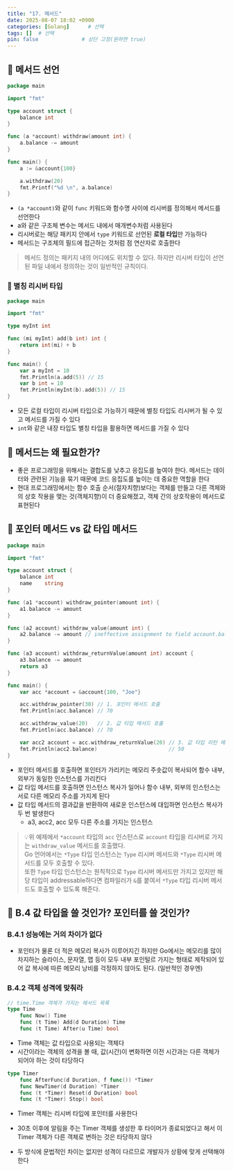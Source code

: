 ```yaml
---
title: "17. 메서드"
date: 2025-08-07 18:02 +0900
categories: [Golang]      # 선택
tags: []  # 선택
pin: false              # 상단 고정(원하면 true)
---
```

## 🎯 메서드 선언
```go
package main

import "fmt"

type account struct {
	balance int
}

func (a *account) withdraw(amount int) {
	a.balance -= amount
}

func main() {
	a := &account{100}

	a.withdraw(20)
	fmt.Printf("%d \n", a.balance)
}
```
- `(a *account)`와 같이 `func` 키워드와 함수명 사이에 리시버를 정의해서 메서드를 선언한다
- a와 같은 구조체 변수는 메서드 내에서 매개변수처럼 사용된다
- 리시버로는 해당 패키지 안에서 `type` 키워드로 선언된 **로컬 타입**만 가능하다
- 메서드는 구조체의 필드에 접근하는 것처럼 점 연산자로 호출한다

> 메서드 정의는 패키지 내의 어디에도 위치할 수 있다. 하지만 리시버 타입이 선언된 파일 내에서 정의하는 것이 일반적인 규칙이다.

### 📌 별칭 리시버 타입
```go
package main

import "fmt"

type myInt int

func (mi myInt) add(b int) int {
	return int(mi) + b
}

func main() {
	var a myInt = 10
	fmt.Println(a.add(5)) // 15
	var b int = 10
	fmt.Println(myInt(b).add(5)) // 15
}

```
- 모든 로컬 타입이 리시버 타입으로 가능하기 때문에 별칭 타입도 리시버가 될 수 있고 메서드를 가질 수 있다
- `int`와 같은 내장 타입도 별칭 타입을 활용하면 메서드를 가질 수 있다

## 🎯 메서드는 왜 필요한가?
- 좋은 프로그래밍을 위해서는 결합도를 낮추고 응집도를 높여야 한다. 메서드는 데이터와 관련된 기능을 묶기 때문에 코드 응집도를 높이는 데 중요한 역할을 한다
- 현대 프로그래밍에서는 함수 호출 순서(절자치향)보다는 객체를 만들고 다른 객체와의 상호 작용을 맺는 것(객체지향)이 더 중요해졌고, 객체 간의 상호작용이 메서드로 표현된다

## 🎯 포인터 메서드 vs 값 타입 메서드
```go
package main

import "fmt"

type account struct {
	balance int
	name    string
}

func (a1 *account) withdraw_pointer(amount int) {
	a1.balance -= amount
}

func (a2 account) withdraw_value(amount int) {
	a2.balance -= amount // ineffective assignment to field account.balance
}

func (a3 account) withdraw_returnValue(amount int) account {
	a3.balance -= amount
	return a3
}

func main() {
	var acc *account = &account{100, "Joe"}

	acc.withdraw_pointer(30) // 1. 포인터 메서드 호출
	fmt.Println(acc.balance) // 70

	acc.withdraw_value(20)   // 2. 값 타입 메서드 호출
	fmt.Println(acc.balance) // 70

	var acc2 account = acc.withdraw_returnValue(20) // 3. 값 타입 리턴 메서드 호출
	fmt.Println(acc2.balance)                       // 50
}
```
- 포인터 메서드를 호출하면 포인터가 가리키는 메모리 주솟값이 복사되어 함수 내부, 외부가 동일한 인스턴스를 가리킨다
- 값 타입 메서드를 호출하면 인스턴스 복사가 일어나 함수 내부, 외부의 인스턴스는 서로 다른 메모리 주소를 가지게 된다
- 값 타입 메서드의 결과값을 반환하여 새로운 인스턴스에 대입하면 인스턴스 복사가 두 번 발생한다
	- a3, acc2, acc 모두 다른 주소를 가지는 인스턴스

> 💡위 예제에서 `*account` 타입의 `acc` 인스턴스로 `account` 타입을 리시버로 가지는 `withdraw_value` 메서드를 호출했다.  
Go 언어에서는 `*Type` 타입 인스턴스는 `Type` 리시버 메서드와 `*Type` 리시버 메서드를 모두 호출할 수 있다.  
또한 `Type` 타입 인스턴스는 원칙적으로 `Type` 리시버 메서드만 가지고 있지만 해당 타입이 addressable하다면 컴파일러가 `&`를 붙여서 `*Type` 타입 리시버 메서드도 호출할 수 있도록 해준다.


## 🎯 B.4 값 타입을 쓸 것인가? 포인터를 쓸 것인가?
### B.4.1 성능에는 거의 차이가 없다
- 포인터가 물론 더 적은 메모리 복사가 이루어지긴 하지만 Go에서는 메모리를 많이 차지하는 슬라이스, 문자열, 맵 등이 모두 내부 포인털르 가지는 형태로 제작되어 있어 값 복사에 따른 메모리 낭비를 걱정하지 않아도 된다. (일반적인 경우엔)

### B.4.2 객체 성격에 맞춰라
```go
// time.Time 객체가 가지는 메서드 목록
type Time
	func Now() Time
	func (t Time) Add(d Duration) Time
	func (t Time) After(u Time) bool
```
- Time 객체는 값 타입으로 사용되는 객체다
- 시간이라는 객체의 성격을 볼 때, 값(시간)이 변화하면 이전 시간과는 다른 객체가 되어야 하는 것이 타당하다

```go
type Timer
	func AfterFunc(d Duration, f func()) *Timer
	func NewTimer(d Duration) *Timer
	func (t *Timer) Reset(d Duration) bool
	func (t *Timer) Stop() bool 
```
- Timer 객체는 리시버 타입에 포인터를 사용한다
- 30초 이후에 알림을 주는 Timer 객체를 생성한 후 타이머가 종료되었다고 해서 이 Timer 객체가 다른 객체로 변하는 것은 타당하지 않다

- 두 방식에 문법적인 차이는 없지만 성격이 다르므로 개발자가 상황에 맞게 선택해야 한다